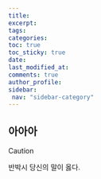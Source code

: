 ```yaml
---
title: 
excerpt: 
tags: 
categories: 
toc: true
toc_sticky: true
date: 
last_modified_at: 
comments: true
author_profile: 
sidebar: 
 nav: "sidebar-category"
---
```

##  아아아


>[!caution]
>반박시 당신의 말이 옳다.
